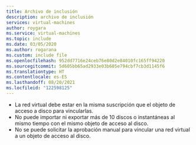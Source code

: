 ```yaml
---
title: Archivo de inclusión
description: archivo de inclusión
services: virtual-machines
author: roygara
ms.service: virtual-machines
ms.topic: include
ms.date: 03/05/2020
ms.author: rogarana
ms.custom: include file
ms.openlocfilehash: 952dd7716e24ceb76e80d2e84010fc165ff94220
ms.sourcegitcommit: 5d605bb65ad2933e03b605e794cbf7cb3d1145f6
ms.translationtype: HT
ms.contentlocale: es-ES
ms.lasthandoff: 08/20/2021
ms.locfileid: "122598125"
---
```

- La red virtual debe estar en la misma suscripción que el objeto de acceso a disco para vincularlas.
- No puede importar ni exportar más de 10 discos o instantáneas al mismo tiempo con el mismo objeto de acceso al disco.
- No se puede solicitar la aprobación manual para vincular una red virtual a un objeto de acceso al disco.


